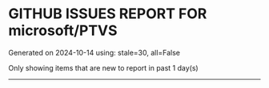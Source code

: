 
# GITHUB ISSUES REPORT FOR microsoft/PTVS


Generated on 2024-10-14 using: stale=30, all=False


Only showing items that are new to report in past 1 day(s)


---





















